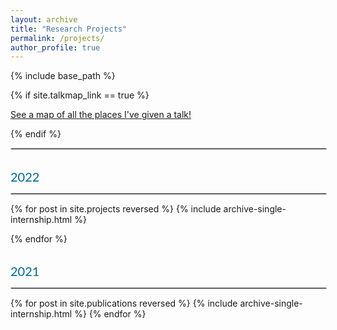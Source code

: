 ```yaml
---
layout: archive
title: "Research Projects"
permalink: /projects/
author_profile: true
---
```


{% include base_path %}

{% if site.talkmap_link == true %}
<p style="text-decoration:underline;"><a href="/talkmap.html">See a map of all the places I've given a talk!</a></p>
{% endif %}



<head>
  <style>
    date_title {
      font-family: 'Lato', Verdana, Helvetica, sans-serif;
      font-size: 20px;
      text-align: left;
      color: #069;
  }
  </style>
</head>

<hr style="border:1px solid #d3d3d3;width:100%;text-align:left;margin-left:0">
<br>
<date_title>  2022</date_title>
    <hr style="border:1px solid #d3d3d3;width:100%;text-align:left;margin-left:0">

{% for post in site.projects reversed %}
  {% include archive-single-internship.html %}
 <!-- {% include archive-single-project.html %} -->
{% endfor %}
<p align=justify></p>
<br>
<date_title>  2021</date_title>
    <hr style="border:1px solid #d3d3d3;width:100%;text-align:left;margin-left:0">
{% for post in site.publications reversed %}
  {% include archive-single-internship.html %}
 <!-- {% include archive-single-project.html %} -->
{% endfor %}
